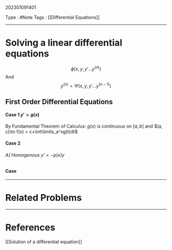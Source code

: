 202301091401

Type : #Note
Tags : [[Differential Equations]]

---
# Solving a linear differential equations

$$
\phi\left(x, y, y'\dots y^{(n)}\right)
$$
And
$$
y^{(n)} = \Psi\left(x, y, y' \dots y^{(n-1)}\right)
$$
## First Order Differential Equations

#### Case 1 $y'=g(x)$
By Fundamental Theorem of Calculus: $g(x)$ is continuous on $[a,b]$ and
$(a, c)\to f(x) = c+\int\limits_a^xg(t)dt$
#### Case 2
###### A] Homogenous $y'=-p(x)y$

#### Case



---
# Related Problems

---
# References
[[Solution of a differential equation]]